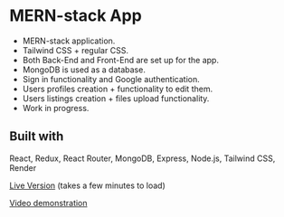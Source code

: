 # MERN-stack App

- MERN-stack application.
- Tailwind CSS + regular CSS.
- Both Back-End and Front-End are set up for the app.
- MongoDB is used as a database.
- Sign in functionality and Google authentication.
- Users profiles creation + functionality to edit them.
- Users listings creation + files upload functionality.
- Work in progress.

## Built with

React, Redux, React Router, MongoDB, Express, Node.js, Tailwind CSS, Render

[Live Version](https://mern-stack-prod.onrender.com/) (takes a few minutes to load)

[Video demonstration](https://youtu.be/oRFdJ5By3sA?si=QZ1j5iz0o0nnpjIP)
